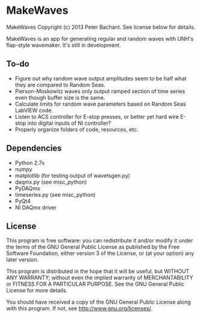 MakeWaves
=========
MakeWaves Copyright (c) 2013 Peter Bachant. See license below for details. 

MakeWaves is an app for generating regular and random waves with UNH's flap-style wavemaker. It's still in development.


To-do
-----
  * Figure out why random wave output amplitudes seem to be half what they are compared to Random Seas.
  * Pierson-Moskowitz waves only output ramped section of time series even though buffer size is the same. 
  * Calculate limits for random wave parameters based on Random Seas LabVIEW code.
  * Listen to ACS controller for E-stop presses, or better yet hard wire E-stop into digital inputs of NI controller?
  * Properly organize folders of code, resources, etc. 


Dependencies
--------
  * Python 2.7x
  * numpy
  * matplotlib (for testing output of wavetsgen.py)
  * daqmx.py (see misc_python)
  * PyDAQmx
  * timeseries.py (see misc_python)
  * PyQt4
  * NI DAQmx driver


License
-------

This program is free software: you can redistribute it and/or modify
it under the terms of the GNU General Public License as published by
the Free Software Foundation, either version 3 of the License, or
(at your option) any later version.

This program is distributed in the hope that it will be useful,
but WITHOUT ANY WARRANTY; without even the implied warranty of
MERCHANTABILITY or FITNESS FOR A PARTICULAR PURPOSE.  See the
GNU General Public License for more details.

You should have received a copy of the GNU General Public License
along with this program.  If not, see <http://www.gnu.org/licenses/>.

